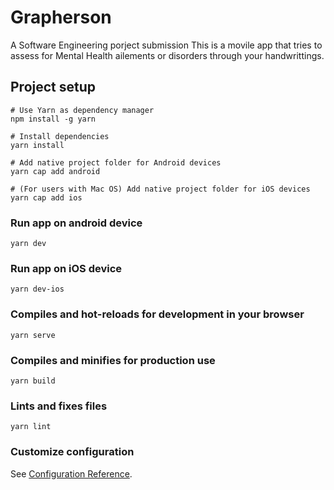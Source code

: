 # Grapherson
A Software Engineering porject submission
This is a movile app that tries to assess for Mental Health ailements or disorders through your handwrittings.

## Project setup
```
# Use Yarn as dependency manager
npm install -g yarn

# Install dependencies
yarn install

# Add native project folder for Android devices
yarn cap add android

# (For users with Mac OS) Add native project folder for iOS devices
yarn cap add ios
```

### Run app on android device
```
yarn dev
```

### Run app on iOS device
```
yarn dev-ios
```

### Compiles and hot-reloads for development in your browser
```
yarn serve
```

### Compiles and minifies for production use
```
yarn build
```

### Lints and fixes files
```
yarn lint
```

### Customize configuration
See [Configuration Reference](https://cli.vuejs.org/config/).
